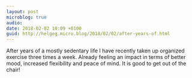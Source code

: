 ```yaml
---
layout: post
microblog: true
audio: 
date: 2018-02-02 10:09 +0100
guid: http://helgeg.micro.blog/2018/02/02/after-years-of.html
---
```

After years of a mostly sedentary life I have recently taken up organized exercise three times a week. Already feeling an impact in terms of better mood, increased flexibility and peace of mind. It is good to get out of the chair!
